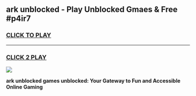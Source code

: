 
## ark unblocked - Play Unblocked Gmaes & Free #p4ir7
<h3>
<a href="https://news.freeplayer.one?title=ark_unblocked&ref=27F">CLICK TO PLAY</a></h3>
<hr>

<h3>
<a href="https://news.freeplayer.one?title=ark_unblocked&ref=27F">CLICK 2 PLAY</a>
  
</h3>

<a href="https://news.freeplayer.one?title=ark_unblocked&ref=27F/"><img src="https://clearcache.store/games.png"></a>


**ark unblocked games unblocked: Your Gateway to Fun and Accessible Online Gaming**
